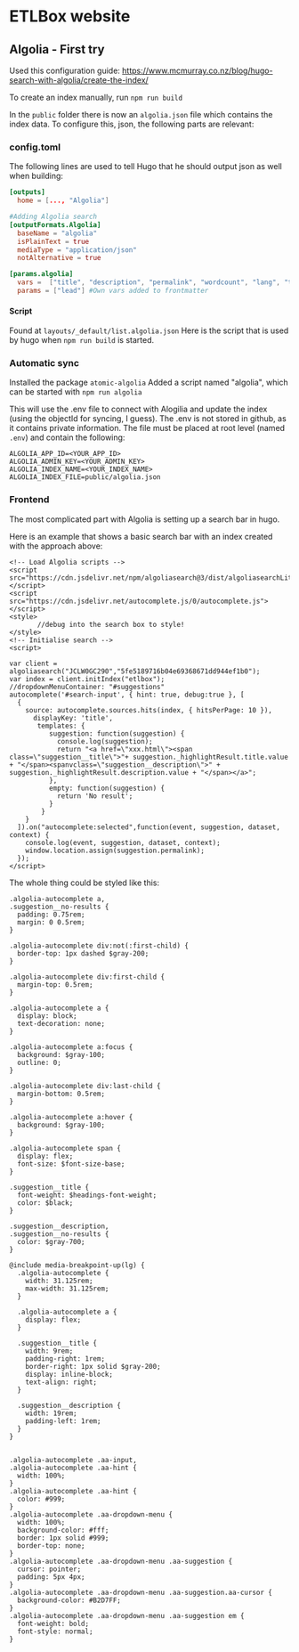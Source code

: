 # ETLBox website

## Algolia - First try

Used this configuration guide: https://www.mcmurray.co.nz/blog/hugo-search-with-algolia/create-the-index/

To create an index manually, run 
`npm run build`

In the `public` folder there is now an `algolia.json` file which contains the index data. 
To configure this, json, the following parts are relevant:

### config.toml

The following lines are used to tell Hugo that he should output json as well when building:

```toml
[outputs]
  home = [..., "Algolia"]

#Adding Algolia search
[outputFormats.Algolia]
  baseName = "algolia"
  isPlainText = true
  mediaType = "application/json"
  notAlternative = true

[params.algolia]
  vars =  ["title", "description", "permalink", "wordcount", "lang", "type","content"] #Hugo default frontmatter vars
  params = ["lead"] #Own vars added to frontmatter
```

#### Script 
Found at  `layouts/_default/list.algolia.json`
Here is the script that is used by hugo when `npm run build` is started. 

### Automatic sync

Installed the package `atomic-algolia`
Added a script named "algolia", which can be started with `npm run algolia`

This will use the .env file to connect with Alogilia and update the index (using the objectId for syncing, I guess).
The .env is not stored in github, as it contains private information. The file must be placed at root level (named `.env`) and contain the following:

```
ALGOLIA_APP_ID=<YOUR_APP_ID>
ALGOLIA_ADMIN_KEY=<YOUR_ADMIN_KEY>
ALGOLIA_INDEX_NAME=<YOUR_INDEX_NAME>
ALGOLIA_INDEX_FILE=public/algolia.json
```

### Frontend

The most complicated part with Algolia is setting up a search bar in hugo.

Here is an example that shows a basic search bar with an index created with the approach above:

```
<!-- Load Algolia scripts -->
<script src="https://cdn.jsdelivr.net/npm/algoliasearch@3/dist/algoliasearchLite.min.js"></script>
<script src="https://cdn.jsdelivr.net/autocomplete.js/0/autocomplete.js"></script>
<style>
       //debug into the search box to style! 
</style>
<!-- Initialise search -->
<script>
 
var client = algoliasearch("JCLW0GC290","5fe5189716b04e69368671dd944ef1b0");
var index = client.initIndex("etlbox");
//dropdownMenuContainer: "#suggestions"
autocomplete('#search-input', { hint: true, debug:true }, [
  {
    source: autocomplete.sources.hits(index, { hitsPerPage: 10 }),
      displayKey: 'title',
       templates: {
          suggestion: function(suggestion) {
            console.log(suggestion);
            return "<a href=\"xxx.html\"><span class=\"suggestion__title\">"+ suggestion._highlightResult.title.value + "</span><spanvclass=\"suggestion__description\">" + suggestion._highlightResult.description.value + "</span></a>";
          },
          empty: function(suggestion) {
            return 'No result';
          }
        }
    }
  ]).on("autocomplete:selected",function(event, suggestion, dataset, context) {
    console.log(event, suggestion, dataset, context);
    window.location.assign(suggestion.permalink);
  });
</script>
```

The whole thing could be styled like this:

```
.algolia-autocomplete a,
.suggestion__no-results {
  padding: 0.75rem;
  margin: 0 0.5rem;
}

.algolia-autocomplete div:not(:first-child) {
  border-top: 1px dashed $gray-200;
}

.algolia-autocomplete div:first-child {
  margin-top: 0.5rem;
}

.algolia-autocomplete a {
  display: block;
  text-decoration: none;
}

.algolia-autocomplete a:focus {
  background: $gray-100;
  outline: 0;
}

.algolia-autocomplete div:last-child {
  margin-bottom: 0.5rem;
}

.algolia-autocomplete a:hover {
  background: $gray-100;
}

.algolia-autocomplete span {
  display: flex;
  font-size: $font-size-base;
}

.suggestion__title {
  font-weight: $headings-font-weight;
  color: $black;
}

.suggestion__description,
.suggestion__no-results {
  color: $gray-700;
}

@include media-breakpoint-up(lg) {
  .algolia-autocomplete {
    width: 31.125rem;
    max-width: 31.125rem;
  }

  .algolia-autocomplete a {
    display: flex;
  }

  .suggestion__title {
    width: 9rem;
    padding-right: 1rem;
    border-right: 1px solid $gray-200;
    display: inline-block;
    text-align: right;
  }

  .suggestion__description {
    width: 19rem;
    padding-left: 1rem;
  }
}


.algolia-autocomplete .aa-input, 
.algolia-autocomplete .aa-hint {
  width: 100%;
}
.algolia-autocomplete .aa-hint {
  color: #999;
}
.algolia-autocomplete .aa-dropdown-menu {
  width: 100%;
  background-color: #fff;
  border: 1px solid #999;
  border-top: none;
}
.algolia-autocomplete .aa-dropdown-menu .aa-suggestion {
  cursor: pointer;
  padding: 5px 4px;
}
.algolia-autocomplete .aa-dropdown-menu .aa-suggestion.aa-cursor {
  background-color: #B2D7FF;
}
.algolia-autocomplete .aa-dropdown-menu .aa-suggestion em {
  font-weight: bold;
  font-style: normal;
}
```